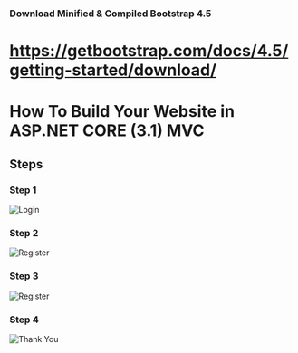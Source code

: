 ﻿### Download Minified & Compiled Bootstrap 4.5
https://getbootstrap.com/docs/4.5/getting-started/download/
=======
# How To Build Your Website in ASP.NET CORE (3.1) MVC

## Steps

### Step 1
![Login](LMS/Content/Images/Login.PNG?raw=true "Login Page")

### Step 2
![Register](LMS/Content/Images/Register.PNG?raw=true "Register")

### Step 3
![Register](LMS/Content/Images/Register_Validation.PNG?raw=true "Register Validation")

### Step 4
![Thank You](LMS/Content/Images/ThankYou.PNG?raw=true "Thank You")



